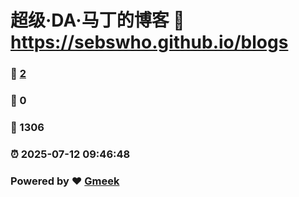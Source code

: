 # 超级·DA·马丁的博客 :link: https://sebswho.github.io/blogs 
### :page_facing_up: [2](https://sebswho.github.io/blogs/tag.html) 
### :speech_balloon: 0 
### :hibiscus: 1306 
### :alarm_clock: 2025-07-12 09:46:48 
### Powered by :heart: [Gmeek](https://github.com/Meekdai/Gmeek)
